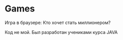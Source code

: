# Games
Игра в браузере: Кто хочет стать миллионером?

Код не мой. Был разработан учениками курса JAVA


